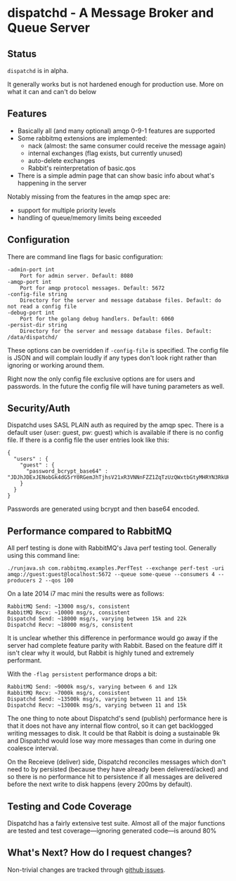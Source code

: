 # dispatchd - A Message Broker and Queue Server

## Status

`dispatchd` is in alpha.

It generally works but is not hardened enough for production use. More on what it can and can't do below

## Features

* Basically all (and many optional) amqp 0-9-1 features are supported
* Some rabbitmq extensions are implemented:
  * nack (almost: the same consumer could receive the message again)
  * internal exchanges (flag exists, but currently unused)
  * auto-delete exchanges
  * Rabbit's reinterpretation of basic.qos
* There is a simple admin page that can show basic info about what's
  happening in the server

Notably missing from the features in the amqp spec are:

* support for multiple priority levels
* handling of queue/memory limits being exceeded

## Configuration

There are command line flags for basic configuration:

    -admin-port int
        Port for admin server. Default: 8080
    -amqp-port int
        Port for amqp protocol messages. Default: 5672
    -config-file string
        Directory for the server and message database files. Default: do not read a config file
    -debug-port int
        Port for the golang debug handlers. Default: 6060
    -persist-dir string
        Directory for the server and message database files. Default: /data/dispatchd/

These options can be overridden if `-config-file` is specified. The config file is JSON and will complain loudly if any types don't look right rather than ignoring or working around them.

Right now the only config file exclusive options are for users and passwords. In the future the config file will have tuning parameters as well.

## Security/Auth

Dispatchd uses SASL PLAIN auth as required by the amqp spec. There is a default user (user: guest, pw: guest) which is available if there is no config file. If there is a config file the user entries look like this:

    {
      "users" : {
        "guest" : {
          "password_bcrypt_base64" : "JDJhJDExJENobGk4dG5rY0RGemJhTjhsV21xR3VNNnFZZ1ZqTzUzQWxtbGtyMHRYN3RkUHMuYjF5SUt5"
        }
      }
    }

Passwords are generated using bcrypt and then base64 encoded.

## Performance compared to RabbitMQ

All perf testing is done with RabbitMQ's Java perf testing tool. Generally using this command line:

    ./runjava.sh com.rabbitmq.examples.PerfTest --exchange perf-test -uri amqp://guest:guest@localhost:5672 --queue some-queue --consumers 4 --producers 2 --qos 100

On a late 2014 i7 mac mini the results were as follows:

    RabbitMQ Send: ~13000 msg/s, consistent
    RabbitMQ Recv: ~10000 msg/s, consistent
    Dispatchd Send: ~18000 msg/s, varying between 15k and 22k
    Dispatchd Recv: ~18000 msg/s, consistent

It is unclear whether this difference in performance would go away if the server had complete feature parity with Rabbit. Based on the feature diff it isn't clear why it would, but Rabbit is highly tuned and extremely performant.

With the `-flag persistent` performance drops a bit:

    RabbitMQ Send: ~9000k msg/s, varying between 6 and 12k
    RabbitMQ Recv: ~7000k msg/s, consistent
    Dispatchd Send: ~13500k msg/s, varying between 11 and 15k
    Dispatchd Recv: ~13000k msg/s, varying between 11 and 15k

The one thing to note about Dispatchd's send (publish) performance here is that it does not have any internal flow control, so it can get backlogged writing messages to disk. It could be that Rabbit is doing a sustainable 9k and Dispatchd would lose way more messages than come in during one coalesce interval.

On the Receieve (deliver) side, Dispatchd reconciles messages which don't need to by persisted (because they have already been delivered/acked) and so there is no performance hit to persistence if all messages are delivered before the next write to disk happens (every 200ms by default).

## Testing and Code Coverage

Dispatchd has a fairly extensive test suite. Almost all of the major functions are tested and test coverage—ignoring generated code—is around 80%

## What's Next? How do I request changes?

Non-trivial changes are tracked through [github issues](https://github.com/jeffjenkins/dispatchd/issues).